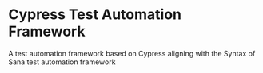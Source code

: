 # Cypress Test Automation Framework

A test automation framework based on Cypress aligning with the Syntax of Sana test automation framework